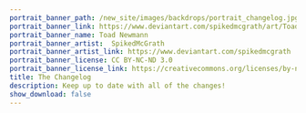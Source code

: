 ```yaml
---
portrait_banner_path: /new_site/images/backdrops/portrait_changelog.jpg
portrait_banner_link: https://www.deviantart.com/spikedmcgrath/art/Toad-Newmann-803282064
portrait_banner_name: Toad Newmann
portrait_banner_artist:  SpikedMcGrath
portrait_banner_artist_link: https://www.deviantart.com/spikedmcgrath
portrait_banner_license: CC BY-NC-ND 3.0
portrait_banner_license_link: https://creativecommons.org/licenses/by-nc-nd/3.0/
title: The Changelog
description: Keep up to date with all of the changes!
show_download: false
---
```

